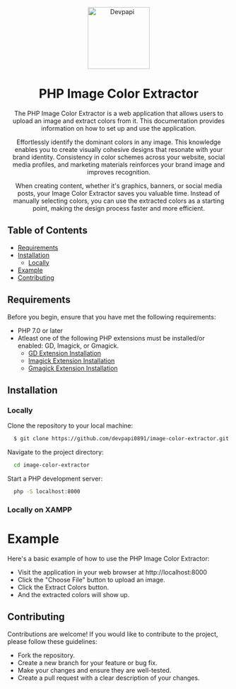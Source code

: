 <p align="center">
  <img alt="Devpapi" src="https://avatars.githubusercontent.com/u/97945953?v=4" width="140">
</p>
<h1 align="center">
  PHP Image Color Extractor
</h1>

<p align="center">
  The PHP Image Color Extractor is a web application that allows users to upload an image and extract colors from it. This documentation provides information on how to set up and use the application.
</p>

<p align="center">
Effortlessly identify the dominant colors in any image. This knowledge enables you to create visually cohesive designs that resonate with your brand identity. Consistency in color schemes across your website, social media profiles, and marketing materials reinforces your brand image and improves recognition.
</p>

<p align="center">
  When creating content, whether it's graphics, banners, or social media posts, your Image Color Extractor saves you valuable time. Instead of manually selecting colors, you can use the extracted colors as a starting point, making the design process faster and more efficient.
</p>

<h2> Table of Contents </h2>

- [Requirements](#requirements)
- [Installation](#installation)
  - [Locally](#locally)
  <!-- - [Locally on Xampp](#locally-on-xampp) -->
- [Example](#example)
- [Contributing](#contributing)

## Requirements
Before you begin, ensure that you have met the following requirements:

<ul>
  <li>PHP 7.0 or later</li>
  <li>
    Atleast one of the following PHP extensions must be installed/or enabled: GD, Imagick, or Gmagick.
    <ul>
      <li> <a href="https://www.php.net/manual/en/image.installation.php" target="_blank">GD Extension Installation</a> </li>
      <li> <a href="https://www.php.net/manual/en/imagick.setup.php" target="_blank">Imagick Extension Installation</a> </li>
      <li> <a href="https://pecl.php.net/package/gmagick" target="_blank">Gmagick Extension Installation</a> </li>
    </ul>
  </li>
</ul>

## Installation
### Locally

Clone the repository to your local machine:
```sh
  $ git clone https://github.com/devpapi0891/image-color-extractor.git
```

Navigate to the project directory:
```sh
  cd image-color-extractor
```

Start a PHP development server:
```sh
  php -S localhost:8000
```

### Locally on XAMPP

# Example
Here's a basic example of how to use the PHP Image Color Extractor:

<ul>
  <li>Visit the application in your web browser at http://localhost:8000</li>
  <li>Click the "Choose File" button to upload an image.</li>
  <li>Click the Extract Colors button.</li>
  <li>And the extracted colors will show up.</li>
</ul>

## Contributing
Contributions are welcome! If you would like to contribute to the project, please follow these guidelines:

<ul>
  <li>Fork the repository.</li>
  <li>Create a new branch for your feature or bug fix.</li>
  <li>Make your changes and ensure they are well-tested.</li>
  <li>Create a pull request with a clear description of your changes.</li>
</ul>
